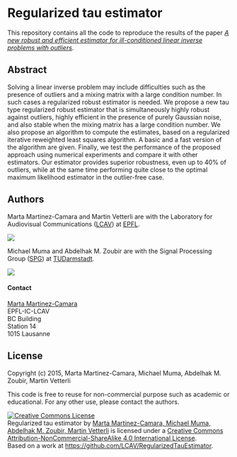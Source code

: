 Regularized tau estimator
==================================

This repository contains all the code to reproduce the results of the paper
[*A new robust and efficient estimator for ill-conditioned linear inverse problems with outliers*](http://infoscience.epfl.ch/record/203430).


Abstract
--------

Solving a linear inverse problem may include difficulties such as the presence of outliers and a mixing matrix with a large condition number. In such cases a regularized robust estimator is needed. We propose a new tau type regularized robust estimator that is simultaneously highly robust against outliers, highly efficient in the presence of purely Gaussian noise, and also stable when the mixing matrix has a large condition number. We also propose an algorithm to compute the estimates, based on a regularized iterative reweighted least squares algorithm. A basic and a fast version of the algorithm are given. Finally, we test the performance of the proposed approach using numerical experiments and compare it with other estimators. Our estimator provides superior robustness, even up to 40% of outliers, while at the same time performing quite close to the optimal maximum likelihood estimator in the outlier-free case. 


Authors
-------

Marta Martinez-Camara and Martin Vetterli are with the
Laboratory for Audiovisual Communications ([LCAV](http://lcav.epfl.ch)) at 
[EPFL](http://www.epfl.ch).

<img src="http://lcav.epfl.ch/files/content/sites/lcav/files/images/Home/LCAV_anim_200.gif">

Michael Muma and Abdelhak M. Zoubir are with the
Signal Processing Group ([SPG](http://www.spg.tu-darmstadt.de/spg)) at 
[TUDarmstadt](http://www.tu-darmstadt.de).

<img src="http://www.spg.tu-darmstadt.de/media/spg/pics/spg_logo_screen_medium~1_182x0.png">


#### Contact

[Marta Martinez-Camara](mailto:marta[dot]martinez-camara[at]epfl[dot]ch) <br>
EPFL-IC-LCAV <br>
BC Building <br>
Station 14 <br>
1015 Lausanne


License
-------

Copyright (c) 2015, Marta Martinez-Camara, Michael Muma, Abdelhak M. Zoubir, Martin Vetterli

This code is free to reuse for non-commercial purpose such as academic or
educational. For any other use, please contact the authors.

<a rel="license" href="http://creativecommons.org/licenses/by-nc-sa/4.0/"><img alt="Creative Commons License" style="border-width:0" src="https://i.creativecommons.org/l/by-nc-sa/4.0/88x31.png" /></a><br /><span xmlns:dct="http://purl.org/dc/terms/" property="dct:title">Regularized tau estimator</span> by <a xmlns:cc="http://creativecommons.org/ns#" href="http://lcav.epfl.ch" property="cc:attributionName" rel="cc:attributionURL">Marta Martinez-Camara, Michael Muma, Abdelhak M. Zoubir, Martin Vetterli</a> is licensed under a <a rel="license" href="http://creativecommons.org/licenses/by-nc-sa/4.0/">Creative Commons Attribution-NonCommercial-ShareAlike 4.0 International License</a>.<br />Based on a work at <a xmlns:dct="http://purl.org/dc/terms/" href="https://github.com/LCAV/RegularizedTauEstimator" rel="dct:source">https://github.com/LCAV/RegularizedTauEstimator</a>.